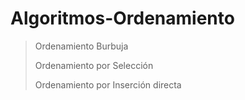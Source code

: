# Algoritmos-Ordenamiento
>Ordenamiento Burbuja
>
>Ordenamiento por Selección
>
>Ordenamiento por Inserción directa
